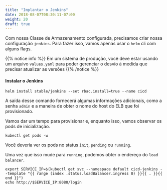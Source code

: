 ```yaml
---
title: "Implantar o Jenkins"
date: 2018-08-07T08:30:11-07:00
weight: 20
draft: true
---
```


Com nossa Classe de Armazenamento configurada, precisamos criar nossa configuração `jenkins`. Para fazer isso, vamos apenas usar o `helm` cli com alguns flags.

{{% notice info %}}
Em um sistema de produção, você deve estar usando um arquivo `values.yaml` para poder gerenciar o desvio à medida que precisar atualizar as versões
{{% /notice %}}

#### Instalar o Jenkins

```
helm install stable/jenkins --set rbac.install=true --name cicd
```

A saída desse comando fornecerá algumas informações adicionais, como a senha `admin` e a maneira de obter o nome do host do ELB que foi provisionado.

Vamos dar um tempo para provisionar e, enquanto isso, vamos observar os pods de inicialização.

```
kubectl get pods -w
```

Você deveria ver os pods no status `init`, `pending` ou `running`.

Uma vez que isso mude para `running`, podemos obter o endereço do `load balancer`.

```
export SERVICE_IP=$(kubectl get svc --namespace default cicd-jenkins --template "{{ range (index .status.loadBalancer.ingress 0) }}{{ . }}{{ end }}")
echo http://$SERVICE_IP:8080/login
```
